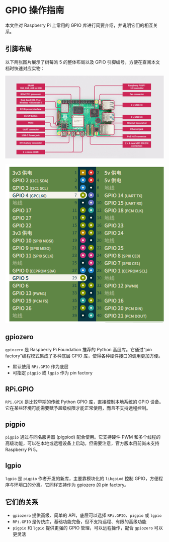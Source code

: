 # GPIO 操作指南

本文件对 Raspberry Pi 上常用的 GPIO 库进行简要介绍，并说明它们的相互关系。


## 引脚布局

以下两张图片展示了树莓派 5 的整体布局以及 GPIO 引脚编号，方便在查阅本文档时快速对应实物：

![Raspberry Pi 5 Layout](img/layout.jpg)

![GPIO Pins](img/GPIO.png)

## gpiozero

`gpiozero` 是 Raspberry Pi Foundation 推荐的 Python 高层库。它通过“pin factory”编程模式集成了多种底层 GPIO 库，使得各种硬件接口的调用更加方便。

- 默认使用 `RPi.GPIO` 作为底层
- 可指定 `pigpio` 或 `lgpio` 作为 pin factory

## RPi.GPIO

`RPi.GPIO` 是比较早期的传统 Python GPIO 库，直接控制本地系统的 GPIO 设备。它在某些环境可能需要赋予超级权限才能正常使用，而且不支持远程控制。

## pigpio

`pigpio` 通过与同名服务器 (pigpiod) 配合使用。它支持硬件 PWM 和多个线程的高级功能，可以在本地或远程设备上启动。但需要注意，官方版本目前尚未支持 Raspberry Pi 5。

## lgpio

`lgpio` 是 `pigpio` 作者开发的新库，主要靠模块化的 `libgpiod` 控制 GPIO，方便程序与环境口的分离。它同样支持作为 gpiozero 的 pin factory。

## 它们的关系

- `gpiozero` 提供高级、简单的 API，底层可以选择 `RPi.GPIO`、`pigpio` 或 `lgpio`
- `RPi.GPIO` 是传统库，基础功能完备，但不支持远程、有限的高级功能
- `pigpio` 和 `lgpio` 提供更强的 GPIO 管理，可以远程操作，配合 `gpiozero` 可以更灵活


